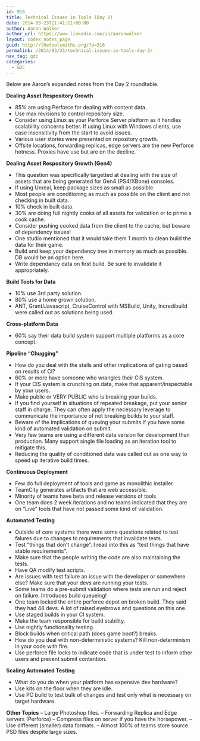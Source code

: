 ```yaml
---
id: 916
title: Technical Issues in Tools (Day 2)
date: 2014-03-23T21:41:11+00:00
author: Aaron Walker
author_url: https://www.linkedin.com/in/aaronwalker
layout: codex_notes_page
guid: http://thetoolsmiths.org/?p=916
permalink: /2014/03/23/technical-issues-in-tools-day-2/
nav_tag: gdc
categories:
  - GDC
---
```


Below are Aaron&#8217;s expanded notes from the Day 2 roundtable.

**Dealing Asset Respository Growth**

  * 85% are using Perforce for dealing with content data.
  * Use max revisions to control repository size.
  * Consider using Linux as your Perforce Server platform as it handles scalability concerns better. If using Linux with Windows clients, use case insensitivity from the start to avoid issues.
  * Various user stories were presented on repository growth.
  * Offsite locations, forwarding replicas, edge servers are the new Perforce hotness. Proxies have use but are on the decline.

**Dealing Asset Respository Growth (Gen4)**

  * This question was specifically targetted at dealing with the size of assets that are being generated for Gen4 (PS4/XBone) consoles.
  * If using Unreal, keep package sizes as small as possible.
  * Most people are conditioning as much as possible on the client and not checking in built data.
  * 10% check in built data.
  * 30% are doing full nightly cooks of all assets for validation or to prime a cook cache.
  * Consider pushing cooked data from the client to the cache, but beware of dependency issues!
  * One studio mentioned that it would take them 1 month to clean build the data for their game.
  * Build and keep your dependency tree in memory as much as possible. DB would be an option here.
  * Write dependancy data on first build. Be sure to invalidate it appropriately.

**Build Tools for Data**

  * 10% use 3rd party solution.
  * 80% use a home grown solution.
  * ANT, Grant/Javascript, CruiseControl with MSBuild, Unity, Incredibuild were called out as solutions being used.

**Cross-platform Data**

  * 60% say their data build system support multiple platforms as a core concept.

**Pipeline &#8220;Chugging&#8221;**

  * How do you deal with the stalls and other implications of gating based on results of CI?
  * 60% or more have someone who wrangles their CIS system.
  * If your CIS system is crunching on data, make that apparent/inspectable by your users.
  * Make public or VERY PUBLIC who is breaking your builds.
  * If you find yourself in situations of repeated breakage, put your senior staff in charge. They can often apply the necessary leverage to communicate the importance of not breaking builds to your staff.
  * Beware of the implications of queuing your submits if you have some kind of automated validation on submit.
  * Very few teams are using a different data version for development than production. Many support single file loading as an iteration tool to mitigate this.
  * Reducing the quality of conditioned data was called out as one way to speed up iterative build times.

**Continuous Deployment**

  * Few do full deployment of tools and game as monolithic installer.
  * TeamCity generates artifacts that are web accessible.
  * Minority of teams have beta and release versions of tools.
  * One team does 2 week iterations and no teams indicated that they are on &#8220;Live&#8221; tools that have not passed some kind of validation.

**Automated Testing**

  * Outside of core systems there were some questions related to test falures due to changes to requirements that invalidate tests.
  * Test &#8220;things that don&#8217;t change&#8221;. I read into this as &#8220;test things that have stable requirements&#8221;.
  * Make sure that the people writing the code are also maintaining the tests.
  * Have QA modify test scripts.
  * Are issues with test failure an issue with the developer or somewhere else? Make sure that your devs are running your tests.
  * Some teams do a pre-submit validation where tests are run and reject on failure. Introduces build queueing!
  * One team locked the entire perforce depot on broken build. They said they had 48 devs. A lot of raised eyebrows and questions on this one.
  * Use staged builds in your CI system.
  * Make the team responsible for build stability.
  * Use nightly functionality testing.
  * Block builds when critical path (does game boot?) breaks.
  * How do you deal with non-deterministic systems? Kill non-determinism in your code with fire.
  * Use perforce file locks to indicate code that is under test to inform other users and prevent submit contention.

**Scaling Automated Testing**

  * What do you do when your platform has expensive dev hardware?
  * Use kits on the floor when they are idle.
  * Use PC build to test bulk of changes and test only what is necessary on target hardware.

**Other Topics** &#8211; Large Photoshop files. &#8211; Forwarding Replica and Edge servers (Perforce) &#8211; Compress files on server if you have the horsepower. &#8211; Use different (smaller) data formats. &#8211; Almost 100% of teams store source PSD files despite large sizes.